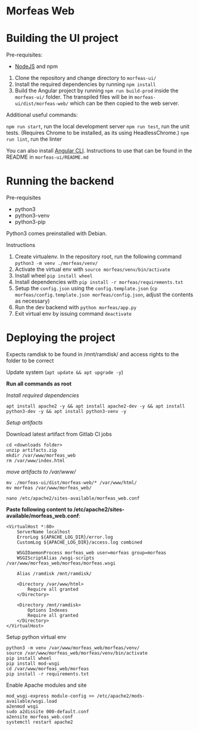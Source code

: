 # Morfeas Web

# Building the UI project

Pre-requisites:
- [NodeJS](https://nodejs.org/en/) and npm

1. Clone the repository and change directory to `morfeas-ui/`
2. Install the required dependencies by running `npm install`
3. Build the Angular project by running `npm run build-prod` inside the `morfeas-ui/` folder. The transpiled files will be in `morfeas-ui/dist/morfeas-web/` which can be then copied to the web server.

Additional useful commands:

`npm run start`, run the local development server
`npm run test`, run the unit tests. (Requires Chrome to be installed, as its using HeadlessChrome.)
`npm run lint`, run the linter

You can also install [Angular CLI](https://cli.angular.io/). Instructions to use that can be found in the README in `morfeas-ui/README.md`

# Running the backend

Pre-requisites
- python3
- python3-venv
- python3-pip

Python3 comes preinstalled with Debian. 

Instructions
1. Create virtualenv. In the repository root, run the following command `python3 -m venv ./morfeas/venv/`
2. Activate the virtual env with `source morfeas/venv/bin/activate`
3. Install wheel `pip install wheel`
4. Install dependencies with `pip install -r morfeas/requirements.txt`
5. Setup the `config.json` using the `config.template.json` (`cp morfeas/config.template.json morfeas/config.json`, adjust the contents as necessary)
6. Run the dev backend with `python morfeas/app.py`
7. Exit virtual env by issuing command `deactivate`

# Deploying the project
Expects ramdisk to be found in /mnt/ramdisk/ and access rights to the folder to be correct

Update system (`apt update && apt upgrade -y`)

**Run all commands as root**

_Install required dependencies_

```
apt install apache2 -y && apt install apache2-dev -y && apt install python3-dev -y && apt install python3-venv -y
```


_Setup artifacts_

Download latest artifact from Gitlab CI jobs


```
cd <downloads folder>
unzip artifacts.zip
mkdir /var/www/morfeas_web
rm /var/www/index.html
```

_move artifacts to /var/www/_
```
mv ./morfeas-ui/dist/morfeas-web/* /var/www/html/
mv morfeas /var/www/morfeas_web/
```

```
nano /etc/apache2/sites-available/morfeas_web.conf
```

**Paste following content to /etc/apache2/sites-available/morfeas_web.conf**: 
```
<VirtualHost *:80>
    ServerName localhost
    ErrorLog ${APACHE_LOG_DIR}/error.log
    CustomLog ${APACHE_LOG_DIR}/access.log combined

    WSGIDaemonProcess morfeas_web user=morfeas group=morfeas 
    WSGIScriptAlias /wsgi-scripts /var/www/morfeas_web/morfeas/morfeas.wsgi

    Alias /ramdisk /mnt/ramdisk/

    <Directory /var/www/html>
        Require all granted
    </Directory>
    
    <Directory /mnt/ramdisk>
        Options Indexes
        Require all granted
    </Directory>
</VirtualHost>

```

Setup python virtual env
```
python3 -m venv /var/www/morfeas_web/morfeas/venv/
source /var/www/morfeas_web/morfeas/venv/bin/activate
pip install wheel
pip install mod-wsgi
cd /var/www/morfeas_web/morfeas 
pip install -r requirements.txt
```

Enable Apache modules and site
```
mod_wsgi-express module-config >> /etc/apache2/mods-available/wsgi.load
a2enmod wsgi
sudo a2dissite 000-default.conf
a2ensite morfeas_web.conf
systemctl restart apache2
```
